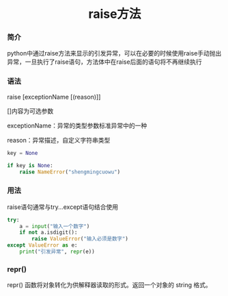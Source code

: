 <center><h1>
  raise方法
  </h1></center>

### 简介

python中通过raise方法来显示的引发异常，可以在必要的时候使用raise手动抛出异常，一旦执行了raise语句，方法体中在raise后面的语句将不再继续执行

### 语法

raise [exceptionName [(reason)]]

[]内容为可选参数

exceptionName：异常的类型参数标准异常中的一种

reason：异常描述，自定义字符串类型

```python
key = None

if key is None:
    raise NameError("shengmingcuowu")
```

### 用法

raise语句通常与try...except语句结合使用

```python
try:
    a = input("输入一个数字")
    if not a.isdigit():
        raise ValueError("输入必须是数字")
except ValueError as e:
    print("引发异常", repr(e))
```

### repr()

repr() 函数将对象转化为供解释器读取的形式。返回一个对象的 string 格式。